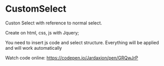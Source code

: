 # CustomSelect
Custon Select with reference to normal select. 

Create on html, css, js with Jquery;

You need to insert js code and select structure. Everything will be applied and will work automatically

Watch code online: https://codepen.io/Jardaxion/pen/GRQwJrP
